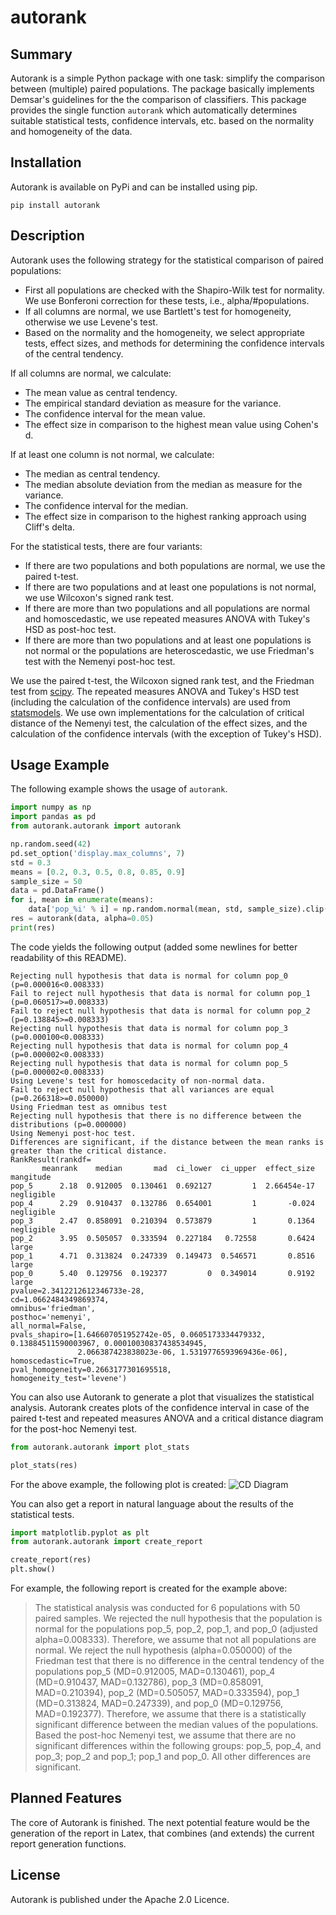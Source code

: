 # autorank

## Summary

Autorank is a simple Python package with one task: simplify the comparison between (multiple) paired populations. 
The package basically implements Demsar's guidelines for the the comparison of classifiers. This package provides the single function 
`autorank` which automatically determines suitable statistical tests, confidence intervals, etc. based on the normality and homogeneity of 
the data. 

## Installation

Autorank is available on PyPi and can be installed using pip.

```
pip install autorank
```

## Description

Autorank uses the following strategy for the statistical comparison of paired populations:
- First all populations are checked with the Shapiro-Wilk test for normality. We use Bonferoni correction for these
  tests, i.e., alpha/#populations.
- If all columns are normal, we use Bartlett's test for homogeneity, otherwise we use Levene's test.
- Based on the normality and the homogeneity, we select appropriate tests, effect sizes, and methods for determining
  the confidence intervals of the central tendency.

If all columns are normal, we calculate:
- The mean value as central tendency.
- The empirical standard deviation as measure for the variance.
- The confidence interval for the mean value.
- The effect size in comparison to the highest mean value using Cohen's d.

If at least one column is not normal, we calculate:
- The median as central tendency.
- The median absolute deviation from the median as measure for the variance.
- The confidence interval for the median.
- The effect size in comparison to the highest ranking approach using Cliff's delta.

For the statistical tests, there are four variants:
- If there are two populations and both populations are normal, we use the paired t-test.
- If there are two populations and at least one populations is not normal, we use Wilcoxon's signed rank test.
- If there are more than two populations and all populations are normal and homoscedastic, we use repeated measures
  ANOVA with Tukey's HSD as post-hoc test.
- If there are more than two populations and at least one populations is not normal or the populations are
  heteroscedastic, we use Friedman's test with the Nemenyi post-hoc test.
  
We use the paired t-test, the Wilcoxon signed rank test, and the Friedman test from [scipy](https://www.scipy.org/). The
repeated measures ANOVA and Tukey's HSD test (including the calculation of the confidence intervals) are used from
[statsmodels](statsmodels). We use own implementations for the calculation of critical distance of the Nemenyi test,
the calculation of the effect sizes, and the calculation of the confidence intervals (with the exception of Tukey's
HSD).  
  
## Usage Example

The following example shows the usage of `autorank`.
```python
import numpy as np
import pandas as pd
from autorank.autorank import autorank

np.random.seed(42)
pd.set_option('display.max_columns', 7)
std = 0.3
means = [0.2, 0.3, 0.5, 0.8, 0.85, 0.9]
sample_size = 50
data = pd.DataFrame()
for i, mean in enumerate(means):
    data['pop_%i' % i] = np.random.normal(mean, std, sample_size).clip(0, 1)
res = autorank(data, alpha=0.05)
print(res)
```

The code yields the following output (added some newlines for better readability of this README).
```
Rejecting null hypothesis that data is normal for column pop_0 (p=0.000016<0.008333)
Fail to reject null hypothesis that data is normal for column pop_1 (p=0.060517>=0.008333)
Fail to reject null hypothesis that data is normal for column pop_2 (p=0.138845>=0.008333)
Rejecting null hypothesis that data is normal for column pop_3 (p=0.000100<0.008333)
Rejecting null hypothesis that data is normal for column pop_4 (p=0.000002<0.008333)
Rejecting null hypothesis that data is normal for column pop_5 (p=0.000002<0.008333)
Using Levene's test for homoscedacity of non-normal data.
Fail to reject null hypothesis that all variances are equal (p=0.266318>=0.050000)
Using Friedman test as omnibus test
Rejecting null hypothesis that there is no difference between the distributions (p=0.000000)
Using Nemenyi post-hoc test.
Differences are significant, if the distance between the mean ranks is greater than the critical distance.
RankResult(rankdf=
       meanrank    median       mad  ci_lower  ci_upper  effect_size    mangitude
pop_5      2.18  0.912005  0.130461  0.692127         1  2.66454e-17   negligible
pop_4      2.29  0.910437  0.132786  0.654001         1       -0.024   negligible
pop_3      2.47  0.858091  0.210394  0.573879         1       0.1364   negligible
pop_2      3.95  0.505057  0.333594  0.227184   0.72558       0.6424        large
pop_1      4.71  0.313824  0.247339  0.149473  0.546571       0.8516        large
pop_0      5.40  0.129756  0.192377         0  0.349014       0.9192        large
pvalue=2.3412212612346733e-28,
cd=1.0662484349869374,
omnibus='friedman',
posthoc='nemenyi',
all_normal=False,
pvals_shapiro=[1.646607051952742e-05, 0.0605173334479332, 0.13884511590003967, 0.00010030837438534945,
               2.066387423838023e-06, 1.5319776593969436e-06],
homoscedastic=True,
pval_homogeneity=0.2663177301695518,
homogeneity_test='levene')
```

You can also use Autorank to generate a plot that visualizes the statistical analysis. Autorank creates plots of the
confidence interval in case of the paired t-test and repeated measures ANOVA and a critical distance diagram for the
post-hoc Nemenyi test. 

```python
from autorank.autorank import plot_stats

plot_stats(res)
```

For the above example, the following plot is created:
![CD Diagram](example/cd_diagram.png)

You can also get a report in natural language about the results of the statistical tests. 
```python
import matplotlib.pyplot as plt
from autorank.autorank import create_report

create_report(res)
plt.show()

```

For example, the following report is created for the example above:

> The statistical analysis was conducted for 6 populations with 50 paired samples.
We rejected the null hypothesis that the population is normal for the populations pop_5, pop_2, pop_1, and pop_0 (adjusted alpha=0.008333). Therefore, we assume that not all populations are normal.
We reject the null hypothesis (alpha=0.050000) of the Friedman test that there is no difference in the central tendency of the populations pop_5 (MD=0.912005, MAD=0.130461), pop_4 (MD=0.910437, MAD=0.132786), pop_3 (MD=0.858091, MAD=0.210394), pop_2 (MD=0.505057, MAD=0.333594), pop_1 (MD=0.313824, MAD=0.247339), and pop_0 (MD=0.129756, MAD=0.192377). Therefore, we assume that there is a statistically significant difference between the median values of the populations.
Based the post-hoc Nemenyi test, we assume that there are no significant differences within the following groups: pop_5, pop_4, and pop_3; pop_2 and pop_1; pop_1 and pop_0. All other differences are significant.


## Planned Features

The core of Autorank is finished. The next potential feature would be the generation of the report in Latex, that
combines (and extends) the current report generation functions. 

## License

Autorank is published under the Apache 2.0 Licence.
